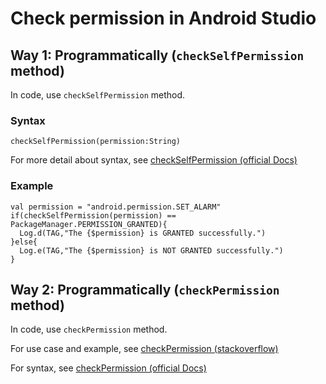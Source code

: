 # Check permission in Android Studio
## Way 1: Programmatically (`checkSelfPermission` method)
In code, use `checkSelfPermission` method.

### Syntax

```
checkSelfPermission(permission:String)
```

For more detail about syntax, see [checkSelfPermission (official Docs)](https://developer.android.com/reference/androidx/core/content/ContextCompat#checkSelfPermission(android.content.Context,%20java.lang.String))

### Example

```
val permission = "android.permission.SET_ALARM"
if(checkSelfPermission(permission) == PackageManager.PERMISSION_GRANTED){
  Log.d(TAG,"The {$permission} is GRANTED successfully.")
}else{
  Log.e(TAG,"The {$permission} is NOT GRANTED successfully.")
}
```

## Way 2: Programmatically (`checkPermission` method)
In code, use `checkPermission` method.

For use case and example, see [checkPermission (stackoverflow)](https://stackoverflow.com/questions/33540755/android-check-permission)

For syntax, see [checkPermission (official Docs)](https://developer.android.com/reference/android/content/Context#checkPermission(java.lang.String,%20int,%20int))
